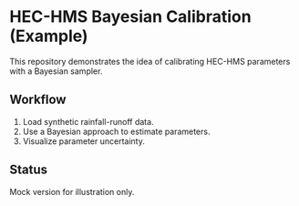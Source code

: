 # HEC-HMS Bayesian Calibration (Example)

This repository demonstrates the idea of calibrating HEC-HMS parameters with a Bayesian sampler.

## Workflow
1. Load synthetic rainfall-runoff data.
2. Use a Bayesian approach to estimate parameters.
3. Visualize parameter uncertainty.

## Status
Mock version for illustration only.
